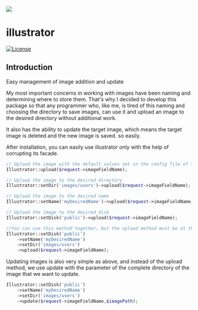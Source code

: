 <img src="https://www.designbombs.com/wp-content/uploads/2021/08/best-photo-storage-apps-sites.png">

# illustrator

<a href="https://github.com/JosephSilber/bouncer/blob/master/LICENSE.txt"><img src="https://poser.pugx.org/silber/bouncer/license.svg" alt="License"></a>

## Introduction

Easy management of image addition and update

My most important concerns in working with images have been naming and determining where to store them. That's why I
decided to develop this package so that any programmer who, like me, is tired of this naming and choosing the directory
to save images, can use it and upload an image to the desired directory without additional work.

It also has the ability to update the target image, which means the target image is deleted and the new image is saved.
so easily.

After installation, you can easily use illustrator only with the help of corrupting its facade.

```php
// Upload the image with the default values set in the config file of this package
Illustrator::upload($request->imageFieldName);

// Upload the image to the desired directory
Illustrator::setDir('images/users')->upload($request->imageFieldName);

// Upload the image to the desired name
Illustrator::setName('myDesiredName')->upload($request->imageFieldName);

// Upload the image to the desired disk
Illustrator::setDisk('public')->upload($request->imageFieldName);

//You can use this method together, but the upload method must be at the end.
Illustrator::setDisk('public')
    ->setName('myDesiredName')
    ->setDir('images/users')
    ->upload($request->imageFieldName);
```

Updating images is also very simple as above, and instead of the upload method, we use update with the parameter of the complete directory of the image that we want to update.

```php
Illustrator::setDisk('public')
    ->setName('myDesiredName')
    ->setDir('images/users')
    ->update($request->imageFieldName,$imagePath);
```




